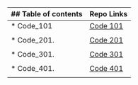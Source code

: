 
| ## Table of contents               |  Repo Links                    |
|-----------------------------------|------------------------------  |
| * Code_101                 | [Code 101](00000https://github.com/mahmood-alashqar/Reading_Note/tree/main/code%20101)                               |
|                                   |                                |
| * Code_201.                   | [Code 201](https://github.com/mahmood-alashqar/Reading_Note/tree/main/code%20201)                              |
|                                   |                                |
| * Code_301.  | [Code 301](https://github.com/mahmood-alashqar/Reading_Note/tree/main/code301)                               |
|                                   |                                |
| * Code_401.    | [Code 401](https://github.com/mahmood-alashqar/Reading_Note/tree/main/code%20401)                               |
|                                   |                                |




